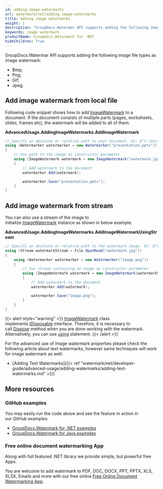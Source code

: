 ```yaml
---
id: adding-image-watermarks
url: watermark/net/adding-image-watermarks
title: Adding image watermarks
weight: 1
description: "GroupDocs.Watermar API supports adding the following image file types as image watermark"
keywords: image watermark
productName: GroupDocs.Watermark for .NET
hideChildren: True
---
```

GroupDocs.Watermar API supports adding the following image file types as image watermark:

* Bmp;
* Png;
* Gif;
* Jpeg.

## Add image watermark from local file

Following code snippet shows how to add [ImageWatermark](https://reference.groupdocs.com/net/watermark/groupdocs.watermark.watermarks/imagewatermark) to a document. If the document consists of multiple parts (pages, worksheets, slides, frames etc), the watermark will be added to all of them.

**AdvancedUsage.AddingImageWatermarks.AddImageWatermark**

```csharp
// Specify an absolute or relative path to your document. Ex: @"C:\Docs\presentation.pptx"
using (Watermarker watermarker = new Watermarker("presentation.pptx"))
{
    // Use path to the image as constructor parameter
    using (ImageWatermark watermark = new ImageWatermark("watermark.jpg"))
    {
        // Add watermark to the document
        watermarker.Add(watermark);

        watermarker.Save("presentation.pptx");
    }
}
```

## Add image watermark from stream  

You can also use a stream of the image to initialize [ImageWatermark](https://reference.groupdocs.com/net/watermark/groupdocs.watermark.watermarks/imagewatermark) instance as shown in below example.

**AdvancedUsage.AddingImageWatermarks.AddImageWatermarkUsingStream**

```csharp
// Specify an absolute or relative path to the watermark image. Ex: @"C:\Docs\watermark.jpg"
using (Stream watermarkStream = File.OpenRead("watermark.jpg"))
{
    using (Watermarker watermarker = new Watermarker("image.png"))
    {
        // Use stream containing an image as constructor parameter
        using (ImageWatermark watermark = new ImageWatermark(watermarkStream))
        {
            // Add watermark to the document
            watermarker.Add(watermark);

            watermarker.Save("image.png");
        }
    }
}
```

{{< alert style="warning" >}}
[ImageWatermark](https://reference.groupdocs.com/net/watermark/groupdocs.watermark.watermarks/imagewatermark) class implements [IDisposable](https://docs.microsoft.com/en-us/dotnet/api/system.idisposable) interface. Therefore, it is necessary to call [Dispose](https://docs.microsoft.com/en-us/dotnet/api/system.idisposable.dispose) method when you are done working with the watermark. Alternatively, you can use [using](https://docs.microsoft.com/en-us/dotnet/csharp/language-reference/keywords/using-statement) statement.
{{< /alert >}}

For the advanced use of image watermark properties please check the following article about text watermarks, however same techniques will work for image watermark as well:

* [Adding Text Watermarks]({{< ref "watermark/net/developer-guide/advanced-usage/adding-watermarks/adding-text-watermarks.md" >}})

## More resources

### GitHub examples

You may easily run the code above and see the feature in action in our GitHub examples:

* [GroupDocs.Watermark for .NET examples](https://github.com/groupdocs-watermark/GroupDocs.Watermark-for-.NET)
* [GroupDocs.Watermark for Java examples](https://github.com/groupdocs-watermark/GroupDocs.Watermark-for-Java)

### Free online document watermarking App

Along with full featured .NET library we provide simple, but powerful free Apps.

You are welcome to add watermark to PDF, DOC, DOCX, PPT, PPTX, XLS, XLSX, Emails and more with our free online [Free Online Document Watermarking App](https://products.groupdocs.app/watermark).
